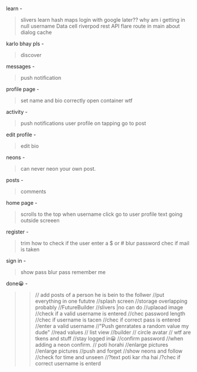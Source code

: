 learn -

> slivers
> learn hash maps
> login with google later??
> why am i getting in null username
> Data cell
> riverpod
> rest API
> flare
> route in main
> about dialog
> cache

karlo bhay pls -

> discover

messages -

> push notification

profile page -

> set name and bio correctly
> open container wtf

activity -

> push notifications
> user profile
> on tapping go to post

edit profile -

> edit bio

neons -

> can never neon your own post.

posts -

> comments

home page -

> scrolls to the top
> when username click go to user profile
> text going outside screeen

register -

> trim
> how to check if the user enter a $ or #
> blur password
> chec if mail is taken

sign in -

> show pass
> blur pass
> remember me

done😀 -

> > // add posts of a person he is bein to the follwer
> > //put everything in one fututre
> > //splash screen
> > //storage overlapping probably
> > //FutureBuilder
> > //slivers |no can do
> > //uplaoad image
> > //check if a valid username is entered
> > //chec password length
> > //chec if username is tacen
> > //chec if correct pass is entered
> > //enter a valid username
> > //"Push genratates a random value my dude"
> > //read values
> > // list view
> > //builder
> > // circle avatar
> > // wtf are tkens and stuff
> > //stay logged in😀
> > //confirm password
> > //when adding a neon confirm.
> > // poti horahi
> > //enlarge pictures
> > //enlarge pictures
> > //push and forget
> > //show neons and follow
> > //check for time and unseen
> > //?text poti kar rha hai
> > /?chec if correct username is enterd
